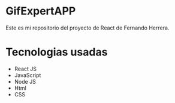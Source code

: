 # GifExpertAPP

Este es mi repositorio del proyecto de React de Fernando Herrera.

# Tecnologias usadas
- React JS
- JavaScript
- Node JS
- Html
- CSS

